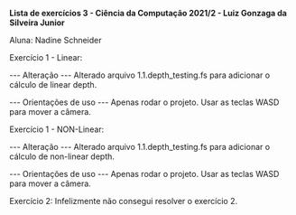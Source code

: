 **Lista de exercícios 3 - Ciência da Computação 2021/2 - Luiz Gonzaga da Silveira Junior**

Aluna: Nadine Schneider

Exercício 1 - Linear:

--- Alteração ---
Alterado arquivo 1.1.depth_testing.fs para adicionar o cálculo de linear depth.

--- Orientações de uso ---
Apenas rodar o projeto.
Usar as teclas WASD para mover a câmera. 

Exercício 1 - NON-Linear:

--- Alteração ---
Alterado arquivo 1.1.depth_testing.fs para adicionar o cálculo de non-linear depth.

--- Orientações de uso ---
Apenas rodar o projeto.
Usar as teclas WASD para mover a câmera.

Exercício 2:
Infelizmente não consegui resolver o exercício 2.

